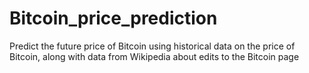 # Bitcoin_price_prediction
Predict the future price of Bitcoin using historical data on the price of Bitcoin, along with data from Wikipedia about edits to the Bitcoin page
